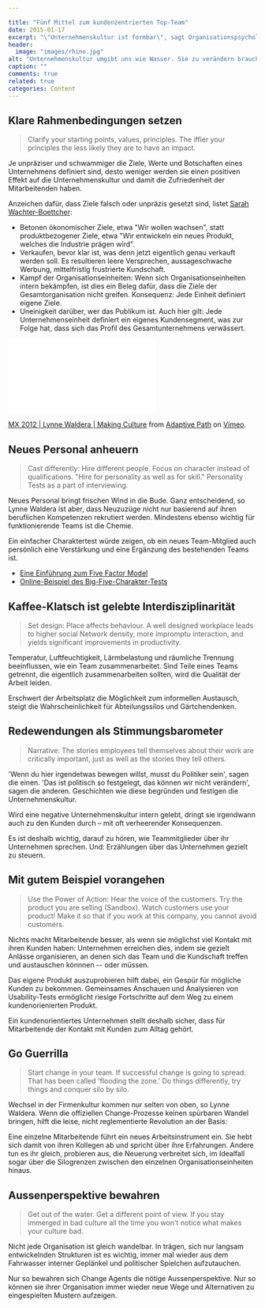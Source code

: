 ```yaml
---

title: "Fünf Mittel zum kundenzentrierten Top-Team"
date: 2015-01-17
excerpt: "\"Unternehmenskultur ist formbar\", sagt Organisationspsychologin Lynne Waldera. Wer etwas in (s)einem Unternehmen bewirken will, tut gut daran ihre fünf Taktiken zu beherzigen."
header:
  image: "images/rhino.jpg"
alt: "Unternehmenskultur umgibt uns wie Wasser. Sie zu verändern braucht Kraft und Zeit."
caption: ""
comments: true
related: true
categories: Content
---
```


## Klare Rahmenbedingungen setzen

> Clarify your starting points, values, principles. The iffier your principles the less likely they are to have an impact.

Je unpräziser und schwammiger die Ziele, Werte und Botschaften eines Unternehmens definiert sind, desto weniger werden sie einen positiven Effekt auf die Unternehmenskultur und damit die Zufriedenheit der Mitarbeitenden haben.

Anzeichen dafür, dass Ziele falsch oder unpräzis gesetzt sind, listet [Sarah Wachter-Boettcher](/inhalte-fuer-ueberall):

- Betonen ökonomischer Ziele, etwa "Wir wollen wachsen", statt produktbezogener Ziele, etwa "Wir entwickeln ein neues Produkt, welches die Industrie prägen wird".
- Verkaufen, bevor klar ist, was denn jetzt eigentlich genau verkauft werden soll. Es resultieren leere Versprechen, aussageschwache Werbung, mittelfristig frustrierte Kundschaft.
- Kampf der Organisationseinheiten: Wenn sich Organisationseinheiten intern bekämpfen, ist dies ein Beleg dafür, dass die Ziele der Gesamtorganisation nicht greifen. Konsequenz: Jede Einheit definiert eigene Ziele.
- Uneinigkeit darüber, wer das Publikum ist. Auch hier gilt: Jede Unternehmenseinheit definiert ein eigenes Kundensegment, was zur Folge hat, dass sich das Profil des Gesamtunternehmens verwässert.

<div class="frame">
	<iframe src="//player.vimeo.com/video/46048160"  frameborder="0" webkitallowfullscreen mozallowfullscreen allowfullscreen></iframe> 
	<p>
		<a href="http://vimeo.com/46048160">MX 2012 | Lynne Waldera | Making Culture</a> from <a href="http://vimeo.com/adaptivepath">Adaptive Path</a> on <a href="https://vimeo.com">Vimeo</a>.
	</p>
</div>

## Neues Personal anheuern

> Cast differently: Hire different people. Focus on character instead of qualifications. "Hire for personality as well as for skill." Personality Tests as a part of interviewing.

Neues Personal bringt frischen Wind in die Bude. Ganz entscheidend, so Lynne Waldera ist aber, dass Neuzuzüge nicht nur basierend auf ihren beruflichen Kompetenzen rekrutiert werden. Mindestens ebenso wichtig für funktionierende Teams ist die Chemie.

Ein einfacher Charaktertest würde zeigen, ob ein neues Team-Mitglied auch persönlich eine Verstärkung und eine Ergänzung des bestehenden Teams ist.

- [Eine Einführung zum Five Factor Model](http://psych.colorado.edu/~carey/Courses/PSYC5112/Readings/psnBig5_Mccrae03.pdf)
- [Online-Beispiel des Big-Five-Charakter-Tests](http://www.truity.com/test/big-five-personality-test)

## Kaffee-Klatsch ist gelebte Interdisziplinarität

> Set design: Place affects behaviour. A well designed workplace leads to higher social Network density, more impromptu interaction, and yields significant improvements in productivity.

Temperatur, Luftfeuchtigkeit, Lärmbelastung und räumliche Trennung beeinflussen, wie ein Team zusammenarbeitet. Sind Teile eines Teams getrennt, die eigentlich zusammenarbeiten sollten, wird die Qualität der Arbeit leiden. 

Erschwert der Arbeitsplatz die Möglichkeit zum informellen Austausch, steigt die Wahrscheinlichkeit für Abteilungssilos und Gärtchendenken.

## Redewendungen als Stimmungsbarometer

> Narrative: The stories employees tell themselves about their work are critically important, just as well as the stories they tell others.

'Wenn du hier irgendetwas bewegen willst, musst du Politiker sein', sagen die einen. 'Das ist politisch so festgelegt, das können wir nicht verändern', sagen die anderen. Geschichten wie diese begründen und festigen die Unternehmenskultur. 

Wird eine negative Unternehmenskultur intern gelebt, dringt sie irgendwann auch zu den Kunden durch – mit oft verheerender Konsequenzen.

Es ist deshalb wichtig, darauf zu hören, wie Teammitglieder über ihr Unternehmen sprechen. Und: Erzählungen über das Unternehmen gezielt zu steuern.

## Mit gutem Beispiel vorangehen

> Use the Power of Action: Hear the voice of the customers. Try the product you are selling (Sandbox). Watch customers use your product! Make it so that if you work at this company, you cannot avoid customers. 

Nichts macht Mitarbeitende besser, als wenn sie möglichst viel Kontakt mit ihren Kunden haben: Unternehmen erreichen dies, indem sie gezielt Anlässe organisieren, an denen sich das Team und die Kundschaft treffen und austauschen könnnen -- oder müssen.

Das eigene Produkt auszuprobieren hilft dabei, ein Gespür für mögliche Kunden zu bekommen. Gemeinsames Anschauen und Analysieren von Usability-Tests ermöglicht riesige Fortschritte auf dem Weg zu einem kundenorienierten Produkt.

Ein kundenorientiertes Unternehmen stellt deshalb sicher, dass für Mitarbeitende der Kontakt mit Kunden zum Alltag gehört.

## Go Guerrilla

> Start change in your team. If successful change is going to spread: That has been called 'flooding the zone.' Do things differently, try things and conquer silo by silo.

Wechsel in der Firmenkultur kommen nur selten von oben, so Lynne Waldera. Wenn die offiziellen Change-Prozesse keinen spürbaren Wandel bringen, hilft die leise, nicht reglementierte Revolution an der Basis: 

Eine einzelne Mitarbeitende führt ein neues Arbeitsinstrument ein. Sie hebt sich damit von ihren Kollegen ab und spricht über ihre Erfahrungen. Andere tun es ihr gleich, probieren aus, die Neuerung verbreitet sich, im Idealfall sogar über die Silogrenzen zwischen den einzelnen Organisationseinheiten hinaus.

## Aussenperspektive bewahren

> Get out of the water. Get a different point of view. If you stay immerged in bad culture all the time you won't notice what makes your culture bad.

Nicht jede Organisation ist gleich wandelbar. In trägen, sich nur langsam entwickelnden Strukturen ist es wichtig, immer mal wieder aus dem Fahrwasser interner Geplänkel und politischer Spielchen aufzutauchen.

Nur so bewahren sich Change Agents die nötige Aussenperspektive. Nur so können sie ihrer Organisation immer wieder neue Wege und Alternativen zu eingespielten Mustern aufzeigen.

